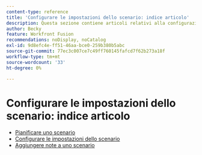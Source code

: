 ```yaml
---
content-type: reference
title: 'Configurare le impostazioni dello scenario: indice articolo'
description: Questa sezione contiene articoli relativi alla configurazione delle impostazioni dello scenario in Workfront Fusion.
author: Becky
feature: Workfront Fusion
recommendations: noDisplay, noCatalog
exl-id: 9d8efc4e-ff51-46aa-bce0-259b380b5abc
source-git-commit: 77ec3c007ce7c49ff760145fafcd7f62b273a18f
workflow-type: tm+mt
source-wordcount: '33'
ht-degree: 0%

---
```


# Configurare le impostazioni dello scenario: indice articolo

* [Pianificare uno scenario](/help/workfront-fusion/create-scenarios/config-scenarios-settings/schedule-a-scenario.md)
* [Configurare le impostazioni dello scenario](/help/workfront-fusion/create-scenarios/config-scenarios-settings/configure-scenario-settings.md)
* [Aggiungere note a uno scenario](/help/workfront-fusion/create-scenarios/config-scenarios-settings/add-notes-to-scenario.md)
